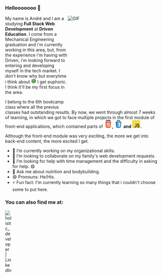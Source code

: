 ### Hellooooooo 👋

<img align="right" alt="GIF" src="https://thumbs.gfycat.com/ObedientWillingHamster-size_restricted.gif" width="300" height="300" />

My name is André and I am a studying **Full Stack Web Development** at **Driven Education**. I come from a Mechanical Engineering graduation and i'm currently working in this area, but, from the experience i'm having with Driven, i'm looking forward to entering and developing myself in the tech market. I don't know why but everytime i think about <img alt="Node.js" width="16px" src="https://raw.githubusercontent.com/github/explore/80688e429a7d4ef2fca1e82350fe8e3517d3494d/topics/nodejs/nodejs.png" /> I get euphoric. I think it'll be my first focus in the area.

I belong to the 6th bootcamp class where all the previus classes had outstanding results. By now, we went through almost 7 weeks of learning, in which we got to face multiple projects in the first module of front-end applications, which contained parts of **<img alt="HTML5" width="26px" src="https://raw.githubusercontent.com/github/explore/80688e429a7d4ef2fca1e82350fe8e3517d3494d/topics/html/html.png" />, <img alt="CSS3" width="26px" src="https://raw.githubusercontent.com/github/explore/80688e429a7d4ef2fca1e82350fe8e3517d3494d/topics/css/css.png" /> and <img alt="JavaScript" width="26px" src="https://raw.githubusercontent.com/github/explore/80688e429a7d4ef2fca1e82350fe8e3517d3494d/topics/javascript/javascript.png" />.**

Although the front-end module was very exciting, the more we get into back-end content, the more excited I get.

- 🔭 I’m currently working on my organizational skills.
- 👯 I’m looking to collaborate on my family's web development requests.
- 🤔 I’m looking for help with time management and the difficulty in asking for help. 😄
- 💬 Ask me about nutrition and bodybuilding.
- 😄 Pronouns: He/His.
- ⚡ Fun fact: I'm currently learning so many things that i couldn't choose some to put here.

### You can also find me at:

[<img align="left" alt="holisitc_developer | LinkedIn" width="22px" src="https://cdn.jsdelivr.net/npm/simple-icons@v3/icons/linkedin.svg" />][linkedin]

<!--
**andrezopo/andrezopo** is a ✨ _special_ ✨ repository because its `README.md` (this file) appears on your GitHub profile.

Here are some ideas to get you started:

- 🔭 I’m currently working on ...
- 🌱 I’m currently learning ...
- 👯 I’m looking to collaborate on ...
- 🤔 I’m looking for help with ...
- 💬 Ask me about ...
- 📫 How to reach me: ...
- 😄 Pronouns: ...
- ⚡ Fun fact: ...
-->
[linkedin]: https://www.linkedin.com/in/andr%C3%A9-ibrahim-zopolato-55a75a1b0/
